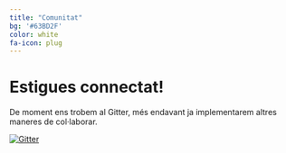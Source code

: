 ```yaml
---
title: "Comunitat"
bg: '#63BD2F'
color: white
fa-icon: plug
---
```


# Estigues connectat!

De moment ens trobem al Gitter, més endavant ja implementarem altres maneres de col·laborar.

[![Gitter](https://badges.gitter.im/Join%20Chat.svg)](https://gitter.im/phpcat/phpcat?utm_source=badge&utm_medium=badge&utm_campaign=pr-badge&utm_content=badge)
